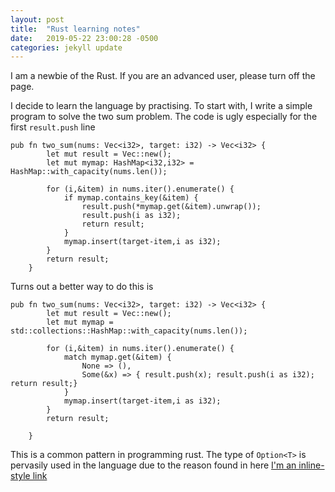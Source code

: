 ```yaml
---
layout: post
title:  "Rust learning notes"
date:   2019-05-22 23:00:28 -0500
categories: jekyll update
---
```


I am a newbie of the Rust. If you are an advanced user, please turn off the page. 

I decide to learn the language by practising. To start with, I write a simple program to solve the two sum problem. The code is ugly especially for the first `result.push` line 

```
pub fn two_sum(nums: Vec<i32>, target: i32) -> Vec<i32> {
        let mut result = Vec::new();
        let mut mymap: HashMap<i32,i32> = HashMap::with_capacity(nums.len());

        for (i,&item) in nums.iter().enumerate() {
            if mymap.contains_key(&item) {
                result.push(*mymap.get(&item).unwrap());
                result.push(i as i32);
                return result;
            }
            mymap.insert(target-item,i as i32);
        }
        return result;
    }
```


Turns out a better way to do this is 

```
pub fn two_sum(nums: Vec<i32>, target: i32) -> Vec<i32> {
        let mut result = Vec::new();
        let mut mymap = std::collections::HashMap::with_capacity(nums.len());

        for (i,&item) in nums.iter().enumerate() {
            match mymap.get(&item) {
                None => (),
                Some(&x) => { result.push(x); result.push(i as i32); return result;}
            }
            mymap.insert(target-item,i as i32);
        }
        return result;

    }
```

This is a common pattern in programming rust. The type of `Option<T>` is pervasily used in the language due to the reason found in here [I'm an inline-style link](http://www.nickknowlson.com/blog/2013/04/16/why-maybe-is-better-than-null/)
